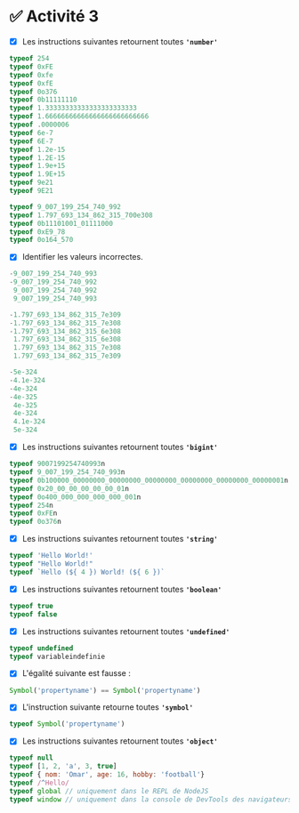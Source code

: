 # ✅ **Activité 3**

- [x] Les instructions suivantes retournent toutes **`'number'`**
```javascript
typeof 254
typeof 0xFE
typeof 0xfe
typeof 0xfE
typeof 0o376
typeof 0b11111110
typeof 1.33333333333333333333333
typeof 1.66666666666666666666666666
typeof .0000006
typeof 6e-7
typeof 6E-7
typeof 1.2e-15
typeof 1.2E-15
typeof 1.9e+15
typeof 1.9E+15
typeof 9e21
typeof 9E21
```
```javascript
typeof 9_007_199_254_740_992
typeof 1.797_693_134_862_315_700e308
typeof 0b11101001_01111000
typeof 0xE9_78
typeof 0o164_570
```
- [x] Identifier les valeurs incorrectes.
```javascript
-9_007_199_254_740_993
-9_007_199_254_740_992
 9_007_199_254_740_992
 9_007_199_254_740_993
```
```javascript
-1.797_693_134_862_315_7e309
-1.797_693_134_862_315_7e308
-1.797_693_134_862_315_6e308
 1.797_693_134_862_315_6e308
 1.797_693_134_862_315_7e308
 1.797_693_134_862_315_7e309
```
```javascript
-5e-324
-4.1e-324
-4e-324
-4e-325
 4e-325
 4e-324
 4.1e-324
 5e-324
```
- [x] Les instructions suivantes retournent toutes **`'bigint'`**
```javascript
typeof 9007199254740993n
typeof 9_007_199_254_740_993n
typeof 0b100000_00000000_00000000_00000000_00000000_00000000_00000001n
typeof 0x20_00_00_00_00_00_01n
typeof 0o400_000_000_000_000_001n
typeof 254n
typeof 0xFEn
typeof 0o376n
```
- [x] Les instructions suivantes retournent toutes **`'string'`**
```javascript
typeof 'Hello World!'
typeof "Hello World!"
typeof `Hello (${ 4 }) World! (${ 6 })`
```
- [x] Les instructions suivantes retournent toutes **`'boolean'`**
```javascript
typeof true
typeof false
```
- [x] Les instructions suivantes retournent toutes **`'undefined'`**
```javascript
typeof undefined
typeof variableindefinie
```
- [x] L'égalité suivante est fausse :
```javascript
Symbol('propertyname') == Symbol('propertyname')
```
- [x] L'instruction suivante retourne toutes **`'symbol'`**
```javascript
typeof Symbol('propertyname')
```
- [x] Les instructions suivantes retournent toutes **`'object'`**
```javascript
typeof null
typeof [1, 2, 'a', 3, true]
typeof { nom: 'Omar', age: 16, hobby: 'football'}
typeof /^Hello/
typeof global // uniquement dans le REPL de NodeJS
typeof window // uniquement dans la console de DevTools des navigateurs 
```
